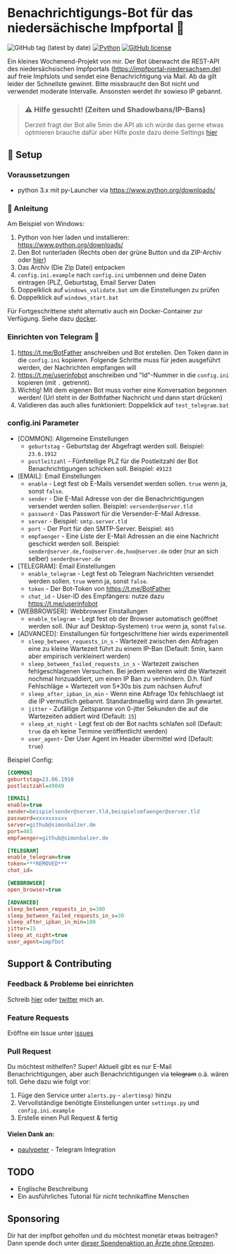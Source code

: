 # Benachrichtigungs-Bot für das niedersächische Impfportal 🐴

![GitHub tag (latest by date)](https://img.shields.io/github/v/tag/sibalzer/impfbot?label=version)
[![Python](https://img.shields.io/badge/Made%20with-Python%203.x-blue.svg?style=flat-square&logo=Python&logoColor=white)](https://www.python.org/)
[![GitHub license](https://img.shields.io/github/license/sibalzer/impfbot)](https://github.com/sibalzer/impfbot/blob/main/LICENSE)

Ein kleines Wochenend-Projekt von mir. Der Bot überwacht die REST-API des niedersächsischen Impfportals (https://impfportal-niedersachsen.de) auf freie Impfslots und sendet eine Benachrichtigung via Mail. Ab da gilt leider der Schnellste gewinnt. Bitte missbraucht den Bot nicht und verwendet moderate Intervalle. Ansonsten werdet ihr sowieso IP gebannt.

> ### ⚠ Hilfe gesucht! (Zeiten und Shadowbans/IP-Bans)
>
> Derzeit fragt der Bot alle 5min die API ab ich würde das gerne etwas optmieren brauche dafür aber Hilfe poste dazu deine Settings [hier](https://github.com/sibalzer/impfbot/issues/6)

## 🤖 Setup

### Voraussetzungen

- python 3.x mit py-Launcher via https://www.python.org/downloads/

### 📝 Anleitung

Am Beispiel von Windows:

1. Python von hier laden und installieren: https://www.python.org/downloads/
2. Den Bot runterladen (Rechts oben der grüne Button und da ZIP-Archiv oder [hier](https://github.com/sibalzer/impfbot/archive/refs/heads/main.zip))
3. Das Archiv (Die Zip Datei) entpacken
4. `config.ini.example` nach `config.ini` umbennen und deine Daten eintragen (PLZ, Geburtstag, Email Server Daten
5. Doppelklick auf `windows_validate.bat` um die Einstellungen zu prüfen
6. Doppelklick auf `windows_start.bat`

Für Fortgeschrittene steht alternativ auch ein Docker-Container zur Verfügung. Siehe dazu [docker](https://github.com/sibalzer/impfbot/tree/main/docker).

### Einrichten von Telegram 📣

1. https://t.me/BotFather anschreiben und Bot erstellen. Den Token dann in die `config.ini` kopieren.
Folgende Schritte muss für jeden ausgeführt werden, der Nachrichten empfangen will
2. https://t.me/userinfobot anschreiben und "Id"-Nummer in die `config.ini` kopieren (mit `.` getrennt).
3. Wichtig! Mit dem eigenen Bot muss vorher eine Konversation begonnen werden! (Url steht in der Bothfather Nachricht und dann start drücken)
4. Validieren das auch alles funktioniert: Doppelklick auf `test_telegram.bat`


### config.ini Parameter

- \[COMMON\]: Allgemeine Einstellungen
  - `geburtstag` - Geburtstag der Abgefragt werden soll. Beispiel: `23.6.1912`
  - `postleitzahl` - Fünfstellige PLZ für die Postleitzahl der Bot Benachrichtigungen schicken soll. Beispiel: `49123`
- \[EMAIL\]: Email Einstellungen
  - `enable` - Legt fest ob E-Mails versendet werden sollen. `true` wenn ja, sonst `false`.
  - `sender` - Die E-Mail Adresse von der die Benachrichtigungen versendet werden sollen. Beispiel: `versender@server.tld`
  - `password` - Das Passwort für die Versender-E-Mail Adresse.
  - `server` - Beispiel: `smtp.server.tld`
  - `port` - Der Port für den SMTP-Server. Beispiel: `465`
  - `empfaenger` - Eine Liste der E-Mail Adressen an die eine Nachricht geschickt werden soll. Beispiel: `sender@server.de,foo@server.de,hoo@server.de` oder (nur an sich selber) `sender@server.de`
- \[TELEGRAM\]: Email Einstellungen
  - `enable_telegram` - Legt fest ob Telegram Nachrichten versendet werden sollen. `true` wenn ja, sonst `false`.
  - `token` - Der Bot-Token von https://t.me/BotFather
  - `chat_id` - User-ID des Empfängers: nutze dazu https://t.me/userinfobot
- \[WEBBROWSER\]: Webbrowser Einstallungen
  - `enable_telegram` - Legt fest ob der Browser automatisch geöffnet werden soll. (Nur auf Desktop-Systemen) `true` wenn ja, sonst `false`.
- \[ADVANCED\]: Einstallungen für fortgeschrittene hier wirds experimentell
  - `sleep_between_requests_in_s` - Wartezeit zwischen den Abfragen eine zu kleine Wartezeit führt zu einem IP-Ban (Default: 5min, kann aber empirisch verkleinert werden)
  - `sleep_between_failed_requests_in_s` - Wartezeit zwischen fehlgeschlagenen Versuchen. Bei jedem weiteren wird die Wartezeit nochmal hinzuaddiert, um einen IP Ban zu verhindern. D.h. fünf Fehlschläge = Wartezeit von 5*30s bis zum nächsen Aufruf
  - `sleep_after_ipban_in_min` - Wenn eine Abfrage 10x fehlschlaegt ist die IP vermutlich gebannt. Standardmaeßig wird dann 3h gewartet.
  - `jitter` - Zufällige Zeitspanne von 0-jtter Sekunden die auf die Wartezeiten addiert wird (Default: `15`)
  - `sleep_at_night` - Legt fest ob der Bot nachts schlafen soll (Default: `true` da eh keine Termine veröffentlicht werden)
  - `user_agent`- Der User Agent im Header übermittel wird (Default: `true`)

Beispiel Config:
```ini
[COMMON]
geburtstag=23.06.1910
postleitzahl=49049

[EMAIL]
enable=true
sender=beispielsender@server.tld,beispielsmfaenger@server.tld
password=xxxxxxxxxx
server=github@simonbalzer.de
port=465
empfaenger=github@simonbalzer.de

[TELEGRAM]
enable_telegram=true
token=***REMOVED***
chat_id=

[WEBBROWSER]
open_browser=true

[ADVANCED]
sleep_between_requests_in_s=300
sleep_between_failed_requests_in_s=30
sleep_after_ipban_in_min=180
jitter=15
sleep_at_night=true
user_agent=impfbot
```
## Support & Contributing

### Feedback & Probleme bei einrichten

Schreib [hier](https://github.com/sibalzer/impfbot/issues/5) oder [twitter](https://twitter.com/datearl) mich an.

### Feature Requests

Eröffne ein Issue unter [issues](https://github.com/sibalzer/impfbot/issues/new/choose)

### Pull Request

Du möchtest mithelfen? Super! Aktuell gibt es nur E-Mail Benachrichtigungen, aber auch Benachrichtigungen via ~~telegram~~ o.ä. wären toll. Gehe dazu wie folgt vor:

1. Füge den Service unter `alerts.py` - `alert(msg)` hinzu
2. Vervollständige benötigte Einstellungen unter `settings.py` und `config.ini.example`
3. Erstelle einen Pull Request & fertig

#### Vielen Dank an:

- [paulypeter](https://github.com/paulypeter) - Telegram Integration

## TODO

- Englische Beschreibung
- Ein ausführliches Tutorial für nicht technikaffine Menschen

## Sponsoring

Dir hat der impfbot geholfen und du möchtest monetär etwas beitragen? Dann spende doch unter [dieser Spendenaktion an Ärzte ohne Grenzen](https://www.aerzte-ohne-grenzen.de/spenden-sammeln?cfd=z1suz).
